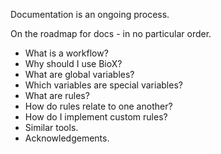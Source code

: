 Documentation is an ongoing process.

On the roadmap for docs - in no particular order.

* What is a workflow?
* Why should I use BioX?
* What are global variables?
* Which variables are special variables?
* What are rules?
* How do rules relate to one another?
* How do I implement custom rules?
* Similar tools.
* Acknowledgements.




